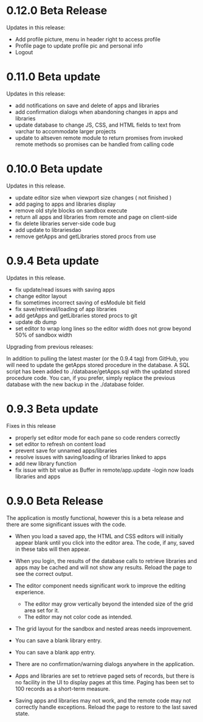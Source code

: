 0.12.0 Beta Release
===================

Updates in this release:

- Add profile picture, menu in header right to access profile
- Profile page to update profile pic and personal info
- Logout


0.11.0 Beta update
===================

Updates in this release:

- add notifications on save and delete of apps and libraries
- add confirmation dialogs when abandoning changes in apps and libraries
- update database to change JS, CSS, and HTML fields to text from varchar to accommodate larger projects
- update to altseven remote module to return promises from invoked remote methods so promises can be handled from calling code

0.10.0 Beta update
===================

Updates in this release.

- update editor size when viewport size changes
  ( not finished )
- add paging to apps and libraries display
- remove old style blocks on sandbox execute
- return all apps and libraries from remote and page on client-side
- fix delete libraries server-side code bug
- add update to librariesdao
- remove getApps and getLibraries stored procs from use

0.9.4 Beta update
===================

Updates in this release.
- fix update/read issues with saving apps
- change editor layout
- fix sometimes incorrect saving of esModule bit field
- fix save/retrieval/loading of app libraries
- add getApps and getLibraries stored procs to git
- update db dump
- set editor to wrap long lines so the editor width does not grow beyond 50% of sandbox width

Upgrading from previous releases:

In addition to pulling the latest master (or the 0.9.4 tag) from GitHub, you will need to update the getApps stored procedure in the database. A SQL script has been added to ./database/getApps.sql with the updated stored procedure code. You can, if you prefer, simply replace the previous database with the new backup in the ./database folder.


0.9.3 Beta update
===================

Fixes in this release
- properly set editor mode for each pane so code renders correctly
- set editor to refresh on content load
- prevent save for unnamed apps/libraries
- resolve issues with saving/loading of libraries linked to apps
- add new library function
- fix issue with bit value as Buffer in remote/app.update
-login now loads libraries and apps


0.9.0 Beta Release
===================

The application is mostly functional, however this is a beta release and there are some significant issues with the code.

- When you load a saved app, the HTML and CSS editors will initially appear blank until you click into the editor area. The code, if any, saved in these tabs will then appear.

- When you login, the results of the database calls to retrieve libraries and apps may be cached and will not show any results. Reload the page to see the correct output.

- The editor component needs significant work to improve the editing experience.
  - The editor may grow vertically beyond the intended size of the grid area set for it.
  - The editor may not color code as intended.

- The grid layout for the sandbox and nested areas needs improvement.

- You can save a blank library entry.

- You can save a blank app entry.

- There are no confirmation/warning dialogs anywhere in the application.

- Apps and libraries are set to retrieve paged sets of records, but there is no facility in the UI to display pages at this time. Paging has been set to 100 records as a short-term measure.

- Saving apps and libraries may not work, and the remote code may not correctly handle exceptions. Reload the page to restore to the last saved state.
